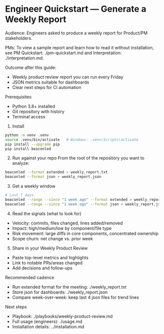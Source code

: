 # Engineer Quickstart — Generate a Weekly Report

Audience: Engineers asked to produce a weekly report for Product/PM stakeholders.

PMs: To view a sample report and learn how to read it without installation, see PM Quickstart: ./pm-quickstart.md and Interpretation: ./interpretation.md.

Outcome after this guide:
- Weekly product review report you can run every Friday
- JSON metrics suitable for dashboards
- Clear next steps for CI automation

Prerequisites
- Python 3.8+ installed
- Git repository with history
- Terminal access

1) Install
```bash
python -m venv .venv
source .venv/bin/activate   # Windows: .venv\Scripts\activate
pip install --upgrade pip
pip install beaconled
```

2) Run against your repo
From the root of the repository you want to analyze:
```bash
beaconled --format extended > weekly_report.txt
beaconled --format json > weekly_report.json
```

3) Get a weekly window
```bash
# Last 7 days
beaconled --range --since "1 week ago" --format extended > weekly_report.txt
beaconled --range --since "1 week ago" --format json > weekly_report.json
```

4) Read the signals (what to look for)
- Velocity: commits, files changed, lines added/removed
- Impact: high/medium/low by component/file type
- Risk movement: large diffs in core components, concentrated ownership
- Scope churn: net change vs. prior week

5) Share in your Weekly Product Review
- Paste top-level metrics and highlights
- Link to notable PRs/areas changed
- Add decisions and follow-ups

Recommended cadence
- Run extended format for the meeting: ./weekly_report.txt
- Store json for dashboards: ./weekly_report.json
- Compare week-over-week: keep last 4 json files for trend lines

Next steps
- Playbook: ./playbooks/weekly-product-review.md
- Full usage (engineers): ./usage.md
- Installation details: ../installation.md